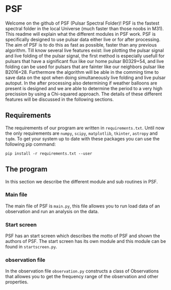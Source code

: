 # PSF
Welcome on the github of PSF (Pulsar Spectral Folder)! PSF is the fastest spectral folder in the local Universe (much faster than those noobs in M31). This readme will explain what the different modules in PSF work. PSF is specifically designed to use pulsar data either live or for after processing. The aim of PSF is to do this as fast as possible, faster than any previous algorithm. Till know several live features exist: live plotting the pulsar signal and live folding of the pulsar signal, the first method is especially usefull for pulsars that have a significant flux like our home pulsar B0329+54, and live folding can be used for pulsars that are fainter like our neighbors pulsar like B2016+28. Furthermore the algorithm will be able in the comming time to save data on the spot when doing simultaneously live folding and live pulsar autoput. In the after processing also determining if weather balloons are present is designed and we are able to determine the period to a very high precission by using a Chi-squared approach. The details of these different features will be discussed in the following sections.

## Requirements
The requirements of our program are written in `requirements.txt`.  Until now the only requirements are `numpy`, `scipy`, `matplotlib`, `tkinter`, `astropy` and `tqdm`. To get your system up to date with these packages you can use the following pip command:

`pip install -r requirements.txt --user`

## The program
In this section we describe the different module and sub routines in PSF.

### Main file
The main file of PSF is `main.py`, this file allowes you to run load data of an observation and run an analysis on the data.

### Start screen
PSF has an start screen which describes the motto of PSF and shown the authors of PSF. The start screen has its own module and this module can be found in `startscreen.py`. 

### observation file
In the observation file `observation.py` constructs a class of Observations that allowes you to get the frequency range of the observation and other properties.
